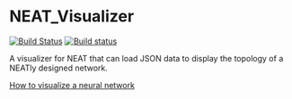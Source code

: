 # NEAT_Visualizer
[![Build Status](https://travis-ci.org/IDPA-2016-NEAT-CNN/NEAT_Visualizer.svg?branch=development)](https://travis-ci.org/IDPA-2016-NEAT-CNN/NEAT_Visualizer)
[![Build status](https://ci.appveyor.com/api/projects/status/90ei6hoq957htwam?svg=true)](https://ci.appveyor.com/project/STJEREM/neat-visualizer)

A visualizer for NEAT that can load JSON data to display the topology of a NEATly designed network.

[How to visualize a neural network](http://arxiv.org/pdf/1311.2901v3.pdf)
